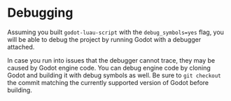 # Debugging

Assuming you built `godot-luau-script` with the `debug_symbols=yes` flag, you
will be able to debug the project by running Godot with a debugger attached.

In case you run into issues that the debugger cannot trace, they may be caused
by Godot engine code. You can debug engine code by cloning Godot and building it
with debug symbols as well. Be sure to `git checkout` the commit matching the
currently supported version of Godot before building.
